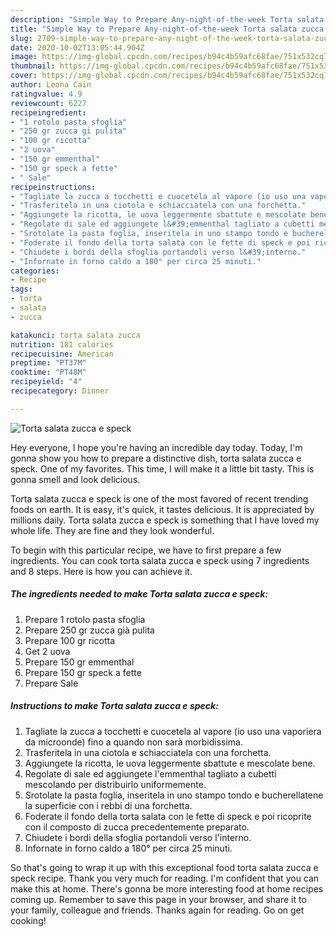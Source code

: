 ```yaml
---
description: "Simple Way to Prepare Any-night-of-the-week Torta salata zucca e speck"
title: "Simple Way to Prepare Any-night-of-the-week Torta salata zucca e speck"
slug: 2709-simple-way-to-prepare-any-night-of-the-week-torta-salata-zucca-e-speck
date: 2020-10-02T13:05:44.904Z
image: https://img-global.cpcdn.com/recipes/b94c4b59afc68fae/751x532cq70/torta-salata-zucca-e-speck-recipe-main-photo.jpg
thumbnail: https://img-global.cpcdn.com/recipes/b94c4b59afc68fae/751x532cq70/torta-salata-zucca-e-speck-recipe-main-photo.jpg
cover: https://img-global.cpcdn.com/recipes/b94c4b59afc68fae/751x532cq70/torta-salata-zucca-e-speck-recipe-main-photo.jpg
author: Leona Cain
ratingvalue: 4.9
reviewcount: 6227
recipeingredient:
- "1 rotolo pasta sfoglia"
- "250 gr zucca gi pulita"
- "100 gr ricotta"
- "2 uova"
- "150 gr emmenthal"
- "150 gr speck a fette"
- " Sale"
recipeinstructions:
- "Tagliate la zucca a tocchetti e cuocetela al vapore (io uso una vaporiera da microonde) fino a quando non sarà morbidissima."
- "Trasferitela in una ciotola e schiacciatela con una forchetta."
- "Aggiungete la ricotta, le uova leggermente sbattute e mescolate bene."
- "Regolate di sale ed aggiungete l&#39;emmenthal tagliato a cubetti mescolando per distribuirlo uniformemente."
- "Srotolate la pasta foglia, inseritela in uno stampo tondo e bucherellatene la superficie con i rebbi di una forchetta."
- "Foderate il fondo della torta salata con le fette di speck e poi ricoprite con il composto di zucca precedentemente preparato."
- "Chiudete i bordi della sfoglia portandoli verso l&#39;interno."
- "Infornate in forno caldo a 180° per circa 25 minuti."
categories:
- Recipe
tags:
- torta
- salata
- zucca

katakunci: torta salata zucca 
nutrition: 181 calories
recipecuisine: American
preptime: "PT37M"
cooktime: "PT48M"
recipeyield: "4"
recipecategory: Dinner

---
```



![Torta salata zucca e speck](https://img-global.cpcdn.com/recipes/b94c4b59afc68fae/751x532cq70/torta-salata-zucca-e-speck-recipe-main-photo.jpg)

Hey everyone, I hope you're having an incredible day today. Today, I'm gonna show you how to prepare a distinctive dish, torta salata zucca e speck. One of my favorites. This time, I will make it a little bit tasty. This is gonna smell and look delicious.

Torta salata zucca e speck is one of the most favored of recent trending foods on earth. It is easy, it's quick, it tastes delicious. It is appreciated by millions daily. Torta salata zucca e speck is something that I have loved my whole life. They are fine and they look wonderful.




To begin with this particular recipe, we have to first prepare a few ingredients. You can cook torta salata zucca e speck using 7 ingredients and 8 steps. Here is how you can achieve it.

<!--inarticleads1-->

##### The ingredients needed to make Torta salata zucca e speck:

1. Prepare 1 rotolo pasta sfoglia
1. Prepare 250 gr zucca già pulita
1. Prepare 100 gr ricotta
1. Get 2 uova
1. Prepare 150 gr emmenthal
1. Prepare 150 gr speck a fette
1. Prepare  Sale




<!--inarticleads2-->

##### Instructions to make Torta salata zucca e speck:

1. Tagliate la zucca a tocchetti e cuocetela al vapore (io uso una vaporiera da microonde) fino a quando non sarà morbidissima.
1. Trasferitela in una ciotola e schiacciatela con una forchetta.
1. Aggiungete la ricotta, le uova leggermente sbattute e mescolate bene.
1. Regolate di sale ed aggiungete l&#39;emmenthal tagliato a cubetti mescolando per distribuirlo uniformemente.
1. Srotolate la pasta foglia, inseritela in uno stampo tondo e bucherellatene la superficie con i rebbi di una forchetta.
1. Foderate il fondo della torta salata con le fette di speck e poi ricoprite con il composto di zucca precedentemente preparato.
1. Chiudete i bordi della sfoglia portandoli verso l&#39;interno.
1. Infornate in forno caldo a 180° per circa 25 minuti.




So that's going to wrap it up with this exceptional food torta salata zucca e speck recipe. Thank you very much for reading. I'm confident that you can make this at home. There's gonna be more interesting food at home recipes coming up. Remember to save this page in your browser, and share it to your family, colleague and friends. Thanks again for reading. Go on get cooking!
